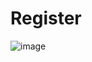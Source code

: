 # Register

![image](https://github.com/user-attachments/assets/448b4ad2-926b-4296-910c-331a8f51fa1a)
